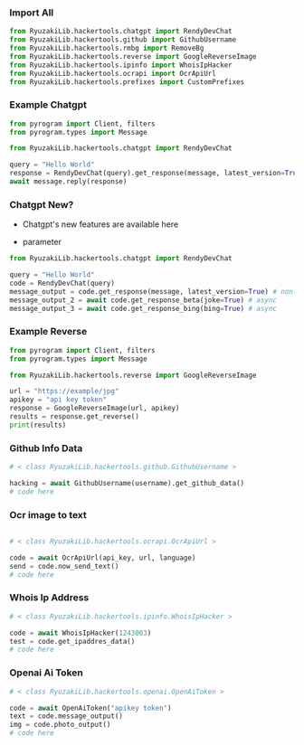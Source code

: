 ### Import All
```python
from RyuzakiLib.hackertools.chatgpt import RendyDevChat
from RyuzakiLib.hackertools.github import GithubUsername
from RyuzakiLib.hackertools.rmbg import RemoveBg
from RyuzakiLib.hackertools.reverse import GoogleReverseImage
from RyuzakiLib.hackertools.ipinfo import WhoisIpHacker
from RyuzakiLib.hackertools.ocrapi import OcrApiUrl
from RyuzakiLib.hackertools.prefixes import CustomPrefixes
```
### Example Chatgpt
```python
from pyrogram import Client, filters
from pyrogram.types import Message

from RyuzakiLib.hackertools.chatgpt import RendyDevChat

query = "Hello World"
response = RendyDevChat(query).get_response(message, latest_version=True)
await message.reply(response)
```

### Chatgpt New?
* Chatgpt's new features are available here
- parameter

```python
from RyuzakiLib.hackertools.chatgpt import RendyDevChat

query = "Hello World"
code = RendyDevChat(query)
message_output = code.get_response(message, latest_version=True) # non-async
message_output_2 = await code.get_response_beta(joke=True) # async
message_output_3 = await code.get_response_bing(bing=True) # async
```

### Example Reverse
```python
from pyrogram import Client, filters
from pyrogram.types import Message

from RyuzakiLib.hackertools.reverse import GoogleReverseImage

url = "https://example/jpg"
apikey = "api key token"
response = GoogleReverseImage(url, apikey)
results = response.get_reverse()
print(results)
```

### Github Info Data
```python
# < class RyuzakiLib.hackertools.github.GithubUsername >

hacking = await GithubUsername(username).get_github_data()
# code here
```
### Ocr image to text
```python

# < class RyuzakiLib.hackertools.ocrapi.OcrApiUrl >

code = await OcrApiUrl(api_key, url, language)
send = code.now_send_text()
# code here
```
### Whois Ip Address
```python
# < class RyuzakiLib.hackertools.ipinfo.WhoisIpHacker >

code = await WhoisIpHacker(1243003)
test = code.get_ipaddres_data()
# code here
```

### Openai Ai Token
```python
# < class RyuzakiLib.hackertools.openai.OpenAiToken >

code = await OpenAiToken("apikey token")
text = code.message_output()
img = code.photo_output()
# code here
```
